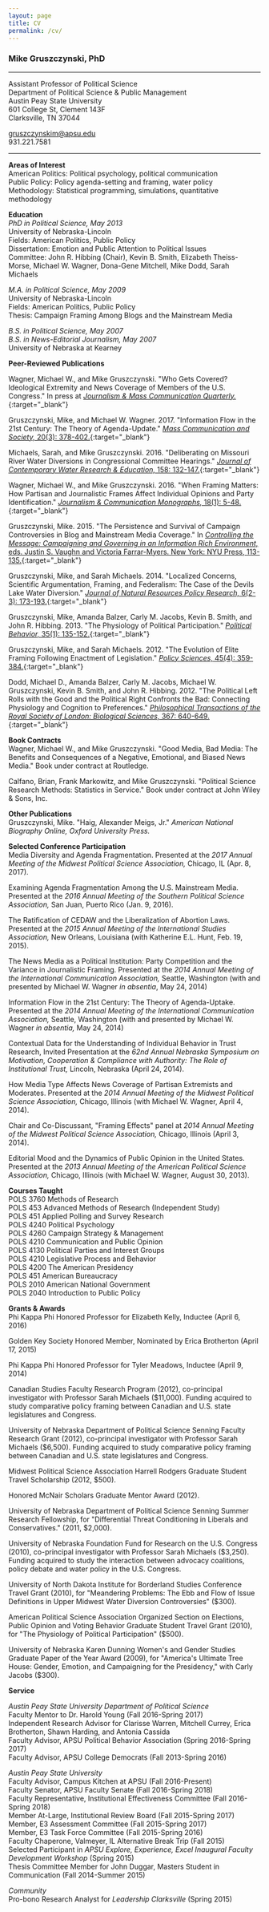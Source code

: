 ```yaml
---
layout: page
title: CV
permalink: /cv/
---
```


### Mike Gruszczynski, PhD
---
Assistant Professor of Political Science  
Department of Political Science & Public Management  
Austin Peay State University  
601 College St, Clement 143F  
Clarksville, TN 37044

gruszczynskim@apsu.edu  
931.221.7581  

---


**Areas of Interest**  
American Politics: Political psychology, political communication  
Public Policy: Policy agenda-setting and framing, water policy  
Methodology: Statistical programming, simulations, quantitative methodology  


**Education**  
*PhD in Political Science, May 2013*  
University of Nebraska-Lincoln  
Fields: American Politics, Public Policy  
Dissertation: Emotion and Public Attention to Political Issues  
Committee: John R. Hibbing (Chair), Kevin B. Smith, Elizabeth Theiss-Morse,
Michael W. Wagner, Dona-Gene Mitchell, Mike Dodd, Sarah Michaels

*M.A. in Political Science, May 2009*  
University of Nebraska-Lincoln  
Fields: American Politics, Public Policy  
Thesis: Campaign Framing Among Blogs and the Mainstream Media  

*B.S. in Political Science, May 2007*  
*B.S. in News-Editorial Journalism, May 2007*  
University of Nebraska at Kearney


**Peer-Reviewed Publications** 

Wagner, Michael W., and Mike Gruszczynski. "Who Gets Covered? Ideological Extremity and News Coverage of Members of the U.S. Congress." In press at [*Journalism & Mass Communication Quarterly.*](http://journals.sagepub.com/doi/full/10.1177/1077699017702836){:target="_blank"}
 
Gruszczynski, Mike, and Michael W. Wagner. 2017. "Information Flow in the 21st Century: The Theory of Agenda-Update." [*Mass Communication and Society,* 20(3): 378-402.](http://www.tandfonline.com/doi/abs/10.1080/15205436.2016.1255757?journalCode=hmcs20){:target="_blank"}

Michaels, Sarah, and Mike Gruszczynski. 2016. "Deliberating on Missouri River Water Diversions in Congressional Committee Hearings." [*Journal of Contemporary Water Research & Education,* 158: 132-147.](http://onlinelibrary.wiley.com/doi/10.1111/j.1936-704X.2016.03224.x/full){:target="_blank"}

Wagner, Michael W., and Mike Gruszczynski. 2016. "When Framing Matters: How Partisan and Journalistic Frames Affect Individual Opinions and Party Identification." [*Journalism & Communication Monographs,* 18(1): 5-48.](http://jmo.sagepub.com/content/early/2016/01/18/1522637915623965){:target="_blank"}

Gruszczynski, Mike. 2015. "The Persistence and Survival of Campaign Controversies in Blog and Mainstream Media Coverage." In [*Controlling the Message: Campaigning and Governing in an Information Rich Environment,* eds. Justin S. Vaughn and Victoria Farrar-Myers. New York: NYU Press, 113-135.](https://books.google.com/books?hl=en&lr=&id=CZaIBwAAQBAJ&oi=fnd&pg=PA113&dq=info:VKaX8wiElakJ:scholar.google.com&ots=jF8v62TnwZ&sig=W3Lv_tfKm3q9phue4k3f4LR1kpg#v=onepage&q&f=false){:target="_blank"}

Gruszczynski, Mike, and Sarah Michaels. 2014. "Localized Concerns, Scientific Argumentation, Framing, and Federalism: The Case of the Devils Lake Water Diversion." [*Journal of Natural Resources Policy Research,* 6(2-3): 173-193.](http://digitalcommons.unl.edu/cgi/viewcontent.cgi?article=1143&context=publicpolicypublications){:target="_blank"}

Gruszczynski, Mike, Amanda Balzer, Carly M. Jacobs, Kevin B. Smith, and John R. Hibbing. 2013. "The Physiology of Political Participation." [*Political Behavior,* 35(1): 135-152.](http://link.springer.com/article/10.1007/s11109-012-9197-x){:target="_blank"}

Gruszczynski, Mike, and Sarah Michaels. 2012. "The Evolution of Elite Framing Following Enactment of Legislation." [*Policy Sciences,* 45(4): 359-384.](http://link.springer.com/article/10.1007/s11077-012-9153-y){:target="_blank"}

Dodd, Michael D., Amanda Balzer, Carly M. Jacobs, Michael W. Gruszczynski, Kevin B. Smith, and John R. Hibbing. 2012. "The Political Left Rolls with the Good and the Political Right Confronts the Bad: Connecting Physiology and Cognition to Preferences." [*Philosophical Transactions of the Royal Society of London: Biological Sciences,* 367: 640-649.](http://rstb.royalsocietypublishing.org/content/367/1589/640.short){:target="_blank"}


**Book Contracts**  
Wagner, Michael W., and Mike Gruszczynski. "Good Media, Bad Media: The Benefits and Consequences of a Negative, Emotional, and Biased News Media." Book under contract at Routledge.

Calfano, Brian, Frank Markowitz, and Mike Gruszczynski. "Political Science Research Methods: Statistics in Service." Book under contract at John Wiley & Sons, Inc.


**Other Publications**  
Gruszczynski, Mike. "Haig, Alexander Meigs, Jr." *American National Biography Online, Oxford University Press.*


**Selected Conference Participation**  
Media Diversity and Agenda Fragmentation. Presented at the *2017 Annual Meeting of the Midwest Political Science Association,* Chicago, IL (Apr. 8, 2017).

Examining Agenda Fragmentation Among the U.S. Mainstream Media. Presented at the *2016 Annual Meeting of the Southern Political Science Association,* San Juan, Puerto Rico (Jan. 9, 2016).

The Ratification of CEDAW and the Liberalization of Abortion Laws. Presented at the *2015 Annual Meeting of the International Studies Association,* New Orleans, Louisiana (with Katherine E.L. Hunt, Feb. 19, 2015).

The News Media as a Political Institution: Party Competition and the Variance in Journalistic Framing. Presented at the *2014 Annual Meeting of the International Communication Association,* Seattle, Washington (with and presented by Michael W. Wagner *in absentia*, May 24, 2014)

Information Flow in the 21st Century: The Theory of Agenda-Uptake. Presented at the *2014 Annual Meeting of the International Communication Association,* Seattle, Washington (with and presented by Michael W. Wagner *in absentia,* May 24, 2014)

Contextual Data for the Understanding of Individual Behavior in Trust Research, Invited Presentation at the *62nd Annual Nebraska Symposium on Motivation, Cooperation & Compliance with Authority: The Role of Institutional Trust,* Lincoln, Nebraska (April 24, 2014).

How Media Type Affects News Coverage of Partisan Extremists and Moderates. Presented at the *2014 Annual Meeting of the Midwest Political Science Association,* Chicago, Illinois (with Michael W. Wagner, April 4, 2014).

Chair and Co-Discussant, "Framing Effects" panel at *2014 Annual Meeting of the Midwest Political Science Association,* Chicago, Illinois (April 3, 2014).

Editorial Mood and the Dynamics of Public Opinion in the United States. Presented at the *2013 Annual Meeting of the American Political Science Association,* Chicago, Illinois (with Michael W. Wagner, August 30, 2013).


**Courses Taught**  
POLS 3760 Methods of Research  
POLS 453 Advanced Methods of Research (Independent Study)  
POLS 451 Applied Polling and Survey Research  
POLS 4240 Political Psychology  
POLS 4260 Campaign Strategy & Management  
POLS 4210 Communication and Public Opinion  
POLS 4130 Political Parties and Interest Groups  
POLS 4210 Legislative Process and Behavior  
POLS 4200 The American Presidency  
POLS 451 American Bureaucracy  
POLS 2010 American National Government  
POLS 2040 Introduction to Public Policy  


**Grants & Awards**  
Phi Kappa Phi Honored Professor for Elizabeth Kelly, Inductee (April 6, 2016)

Golden Key Society Honored Member, Nominated by Erica Brotherton (April 17, 2015)

Phi Kappa Phi Honored Professor for Tyler Meadows, Inductee (April 9, 2014)

Canadian Studies Faculty Research Program (2012), co-principal investigator with Professor Sarah Michaels ($11,000). Funding acquired to study comparative policy framing between Canadian and U.S. state legislatures and Congress.

University of Nebraska Department of Political Science Senning Faculty Research Grant (2012), co-principal investigator with Professor Sarah Michaels ($6,500). Funding acquired to study comparative policy framing between Canadian and U.S. state legislatures and Congress.

Midwest Political Science Association Harrell Rodgers Graduate Student Travel Scholarship (2012, $500).

Honored McNair Scholars Graduate Mentor Award (2012).

University of Nebraska Department of Political Science Senning Summer Research Fellowship, for "Differential Threat Conditioning in Liberals and Conservatives." (2011, $2,000).

University of Nebraska Foundation Fund for Research on the U.S. Congress (2010), co-principal investigator with Professor Sarah Michaels ($3,250). Funding acquired to study the interaction between advocacy coalitions, policy debate and water policy in the U.S. Congress.

University of North Dakota Institute for Borderland Studies Conference Travel Grant (2010), for "Meandering Problems: The Ebb and Flow of Issue Definitions in Upper Midwest Water Diversion Controversies" ($300).

American Political Science Association Organized Section on Elections, Public Opinion and Voting Behavior Graduate Student Travel Grant (2010), for "The Physiology of Political Participation" ($500).

University of Nebraska Karen Dunning Women's and Gender Studies Graduate Paper of the Year Award (2009), for "America's Ultimate Tree House: Gender, Emotion, and Campaigning for the Presidency," with Carly Jacobs ($300).


**Service**  

*Austin Peay State University Department of Political Science*  
Faculty Mentor to Dr. Harold Young (Fall 2016-Spring 2017)  
Independent Research Advisor for Clarisse Warren, Mitchell Currey, Erica Brotherton, Shawn Harding, and Antonia Cassida  
Faculty Advisor, APSU Political Behavior Association (Spring 2016-Spring 2017)  
Faculty Advisor, APSU College Democrats (Fall 2013-Spring 2016)  

*Austin Peay State University*  
Faculty Advisor, Campus Kitchen at APSU (Fall 2016-Present)   
Faculty Senator, APSU Faculty Senate (Fall 2016-Spring 2018)  
Faculty Representative, Institutional Effectiveness Committee (Fall 2016-Spring 2018)  
Member At-Large, Institutional Review Board (Fall 2015-Spring 2017)  
Member, E3 Assessment Committee (Fall 2015-Spring 2017)  
Member, E3 Task Force Committee (Fall 2015-Spring 2016)   
Faculty Chaperone, Valmeyer, IL Alternative Break Trip (Fall 2015)  
Selected Participant in *APSU Explore, Experience, Excel Inaugural Faculty Development Workshop* (Spring 2015)  
Thesis Committee Member for John Duggar, Masters Student in Communication (Fall 2014-Summer 2015)  

*Community*  
Pro-bono Research Analyst for *Leadership Clarksville* (Spring 2015)
